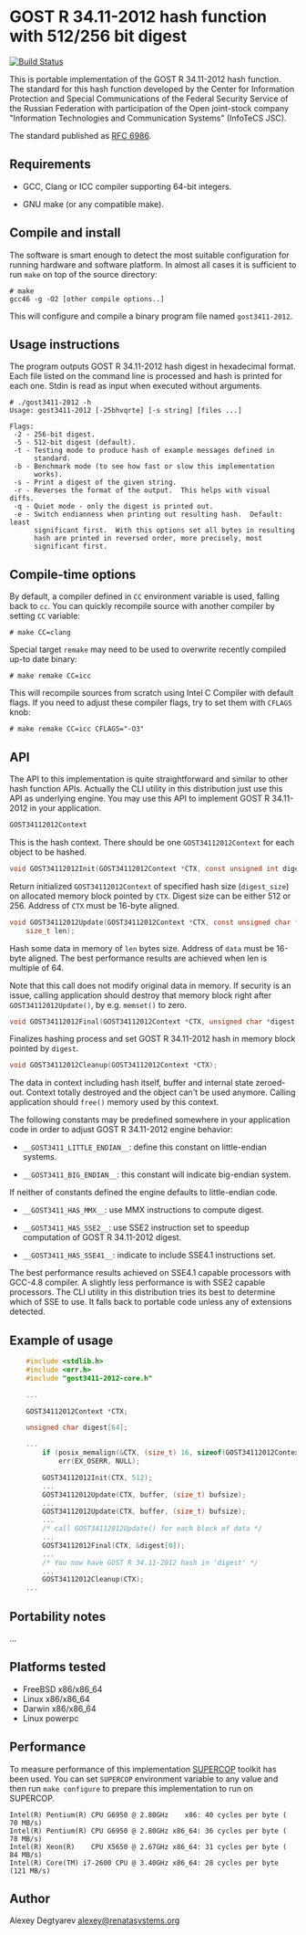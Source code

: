 GOST R 34.11-2012 hash function with 512/256 bit digest
=======================================================

[![Build Status](https://travis-ci.org/adegtyarev/streebog.svg?branch=master)](https://travis-ci.org/adegtyarev/streebog)

This is portable implementation of the GOST R 34.11-2012 hash function.
The standard for this hash function developed by the Center for
Information Protection and Special Communications of the Federal
Security Service of the Russian Federation with participation of the
Open joint-stock company "Information Technologies and Communication
Systems" (InfoTeCS JSC).

The standard published as [RFC 6986](https://tools.ietf.org/html/rfc6986).


Requirements
------------
* GCC, Clang or ICC compiler supporting 64-bit integers.

* GNU make (or any compatible make).


Compile and install
-------------------
The software is smart enough to detect the most suitable configuration
for running hardware and software platform.  In almost all cases it is
sufficient to run `make` on top of the source directory:

    # make
    gcc46 -g -O2 [other compile options..]

This will configure and compile a binary program file named
`gost3411-2012`.


Usage instructions
------------------
The program outputs GOST R 34.11-2012 hash digest in hexadecimal format.
Each file listed on the command line is processed and hash is printed
for each one.  Stdin is read as input when executed without arguments.

    # ./gost3411-2012 -h
    Usage: gost3411-2012 [-25bhvqrte] [-s string] [files ...]

    Flags:
     -2 - 256-bit digest.
     -5 - 512-bit digest (default).
     -t - Testing mode to produce hash of example messages defined in
          standard.
     -b - Benchmark mode (to see how fast or slow this implementation
          works).
     -s - Print a digest of the given string.
     -r - Reverses the format of the output.  This helps with visual diffs.
     -q - Quiet mode - only the digest is printed out.
     -e - Switch endianness when printing out resulting hash.  Default: least
          significant first.  With this options set all bytes in resulting
          hash are printed in reversed order, more precisely, most
          significant first.


Compile-time options
--------------------
By default, a compiler defined in `CC` environment variable is used, falling
back to `cc`.  You can quickly recompile source with another compiler by
setting `CC` variable:

    # make CC=clang

Special target `remake` may need to be used to overwrite recently compiled
up-to date binary:

    # make remake CC=icc

This will recompile sources from scratch using Intel C Compiler with
default flags.  If you need to adjust these compiler flags, try to set
them with `CFLAGS` knob:

    # make remake CC=icc CFLAGS="-O3"


API
---
The API to this implementation is quite straightforward and similar to
other hash function APIs.  Actually the CLI utility in this distribution
just use this API as underlying engine.  You may use this API to
implement GOST R 34.11-2012 in your application.

```c
GOST34112012Context
```

This is the hash context.  There should be one `GOST34112012Context`
for each object to be hashed.


```c
void GOST34112012Init(GOST34112012Context *CTX, const unsigned int digest_size);
```

Return initialized `GOST34112012Context` of specified hash size
(`digest_size`) on allocated memory block pointed by `CTX`.  Digest size
can be either 512 or 256.  Address of `CTX` must be 16-byte aligned.

```c
void GOST34112012Update(GOST34112012Context *CTX, const unsigned char *data,
    size_t len);
```

Hash some data in memory of `len` bytes size.  Address of `data` must
be 16-byte aligned.  The best performance results are achieved when
len is multiple of 64.
    
Note that this call does not modify original data in memory.  If
security is an issue, calling application should destroy that memory
block right after `GOST34112012Update()`, by e.g. `memset()` to zero.

```c
void GOST34112012Final(GOST34112012Context *CTX, unsigned char *digest);
```

Finalizes hashing process and set GOST R 34.11-2012 hash in memory block
pointed by `digest`.

```c
void GOST34112012Cleanup(GOST34112012Context *CTX);
```

The data in context including hash itself, buffer and internal
state zeroed-out.  Context totally destroyed and the object can't be
used anymore.  Calling application should `free()` memory used by this
context.

The following constants may be predefined somewhere in your application
code in order to adjust GOST R 34.11-2012 engine behavior:

* `__GOST3411_LITTLE_ENDIAN__`: define this constant on little-endian systems.

* `__GOST3411_BIG_ENDIAN__`: this constant will indicate big-endian system.

If neither of constants defined the engine defaults to little-endian
code.

* `__GOST3411_HAS_MMX__`: use MMX instructions to compute digest.

* `__GOST3411_HAS_SSE2__`: use SSE2 instruction set to speedup computation
of GOST R 34.11-2012 digest.

* `__GOST3411_HAS_SSE41__`: indicate to include SSE4.1 instructions set.

The best performance results achieved on SSE4.1 capable processors with
GCC-4.8 compiler.  A slightly less performance is with SSE2 capable
processors.  The CLI utility in this distribution tries its best to
determine which of SSE to use.  It falls back to portable code unless
any of extensions detected.


Example of usage
----------------

```c
    #include <stdlib.h>
    #include <err.h>
    #include "gost3411-2012-core.h"

    ...

    GOST34112012Context *CTX;

    unsigned char digest[64];

    ...
        if (posix_memalign(&CTX, (size_t) 16, sizeof(GOST34112012Context)))
            err(EX_OSERR, NULL);

        GOST34112012Init(CTX, 512);
        ...
        GOST34112012Update(CTX, buffer, (size_t) bufsize);
        ...
        GOST34112012Update(CTX, buffer, (size_t) bufsize);
        ...
        /* call GOST34112012Update() for each block of data */
        ...
        GOST34112012Final(CTX, &digest[0]);
        ...
        /* You now have GOST R 34.11-2012 hash in 'digest' */
        ...
        GOST34112012Cleanup(CTX);
    ...

```

Portability notes
-----------------
...


Platforms tested
----------------
* FreeBSD x86/x86_64
* Linux   x86/x86_64
* Darwin  x86/x86_64
* Linux   powerpc


Performance
-----------
To measure performance of this implementation
[SUPERCOP](https://bench.cr.yp.to/supercop.html) toolkit has been used.  You
can set `SUPERCOP` environment variable to any value and then run `make
configure` to prepare this implementation to run on SUPERCOP.

    Intel(R) Pentium(R) CPU G6950 @ 2.80GHz    x86: 40 cycles per byte ( 70 MB/s)
    Intel(R) Pentium(R) CPU G6950 @ 2.80GHz x86_64: 36 cycles per byte ( 78 MB/s)
    Intel(R) Xeon(R)    CPU X5650 @ 2.67GHz x86_64: 31 cycles per byte ( 84 MB/s)
    Intel(R) Core(TM) i7-2600 CPU @ 3.40GHz x86_64: 28 cycles per byte (121 MB/s)


Author
------
Alexey Degtyarev <alexey@renatasystems.org>
